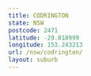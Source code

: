 ```yaml
---
title: CODRINGTON
state: NSW
postcode: 2471
latitude: -29.018999
longitude: 153.243213
url: /nsw/codrington/
layout: suburb
---
```


